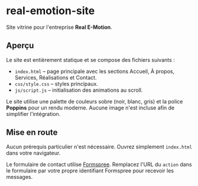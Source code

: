 # real-emotion-site

Site vitrine pour l'entreprise **Real E-Motion**.

## Aperçu

Le site est entièrement statique et se compose des fichiers suivants :

- `index.html` – page principale avec les sections Accueil, À propos, Services, Réalisations et Contact.
- `css/style.css` – styles principaux.
- `js/script.js` – initialisation des animations au scroll.

Le site utilise une palette de couleurs sobre (noir, blanc, gris) et la police **Poppins** pour un rendu moderne. Aucune image n'est incluse afin de simplifier l'intégration.

## Mise en route

Aucun prérequis particulier n'est nécessaire. Ouvrez simplement `index.html` dans votre navigateur.

Le formulaire de contact utilise [Formspree](https://formspree.io/). Remplacez l'URL du `action` dans le formulaire par votre propre identifiant Formspree pour recevoir les messages.

